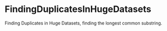 # FindingDuplicatesInHugeDatasets
Finding Duplicates in Huge Datasets, finding the longest common substring.
